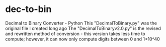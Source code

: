 # dec-to-bin
Decimal to Binary Converter - Python
This "DecimalToBinary.py" was the original file I created long ago
The "DecimalToBinaryv2.0.py" is the revised and rewritten method of conversion
    - this version takes less time to compute; however, it can now only compute digits between 0 and 1*10^40
    

